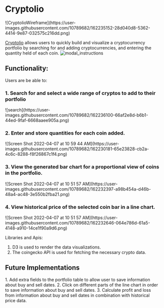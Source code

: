 <h1>Cryptolio</h1>
![CryptolioWireframe](https://user-images.githubusercontent.com/10789682/162235152-28d040d8-5362-4414-9e87-032575c216dd.png)

<a href="https://domswaby.github.io/js-project">Cryptolio</a> allows users to quickly build and visualize a cryptocurrency portfolio by searching for and adding cryptocurrencies, and entering the quantity held of each coin. 
![modal_instructions](https://user-images.githubusercontent.com/10789682/162228527-bdf94d51-0ade-4aa5-92b4-ec85a7cb33b6.png)

<h2>Functionality:</h2>
Users are be able to: 
<h3>1. Search for and select a wide range of cryptos to add to their portfolio</h3>
![search](https://user-images.githubusercontent.com/10789682/162236100-66af2e8d-b6b1-44ed-9faf-6668aaee905a.png)

<h3>2. Enter and store quantities for each coin added.</h3>
![Screen Shot 2022-04-07 at 10 59 44 AM](https://user-images.githubusercontent.com/10789682/162230181-65e23828-cb2a-4c6c-8288-f8f26867c1f4.png)
 
<h3>3. View the generated bar chart for a proportional view of coins in the portfolio.</h3>
![Screen Shot 2022-04-07 at 10 51 57 AM](https://user-images.githubusercontent.com/10789682/162232397-a98b454a-d46b-48a4-ac48-3e550b2fba21.png)
  
<h3>4. View historical price of the selected coin bar in a line chart.</h3>
![Screen Shot 2022-04-07 at 10 51 57 AM](https://user-images.githubusercontent.com/10789682/162232646-064e786d-61a5-4148-a910-14ce1f90a9d6.png)

Libraries and Apis: 
1. D3 is used to render the data visualizations.  
2. The coingecko API is used for fetching the necessary crypto data. 

<h2>Future Implementations</h2> 
1. Add extra fields to the portfolio table to allow user to save information about buy and sell dates.
2. Click on different parts of the line chart in order to save information about buy and sell dates.  
3. Calculate profit and loss from information about buy and sell dates in combination with historical price data.

